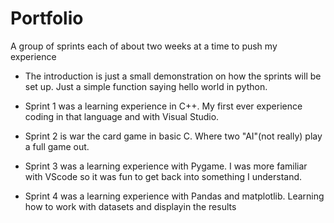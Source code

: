 # Portfolio
A group of sprints each of about two weeks at a time to push my experience

* The introduction is just a small demonstration on how the sprints will be set up. Just a simple function saying hello world in python.

* Sprint 1 was a learning experience in C++. My first ever experience coding in that language and with Visual Studio. 
* Sprint 2 is war the card game in basic C. Where two "AI"(not really) play a full game out.
* Sprint 3 was a learning experience with Pygame. I was more familiar with VScode so it was fun to get back into something I understand.
* Sprint 4 was a learning experience with Pandas and matplotlib. Learning how to work with datasets and displayin the results
